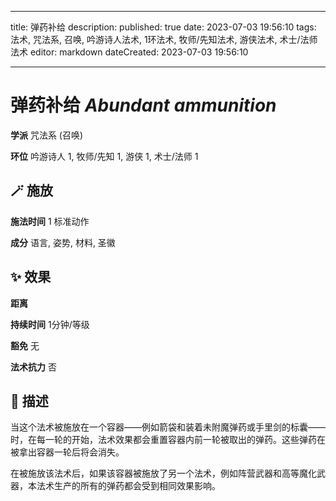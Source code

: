 
---
title: 弹药补给
description: 
published: true
date: 2023-07-03 19:56:10
tags: 法术, 咒法系, 召唤, 吟游诗人法术, 1环法术, 牧师/先知法术, 游侠法术, 术士/法师法术
editor: markdown
dateCreated: 2023-07-03 19:56:10

---

# **弹药补给** *Abundant ammunition*

**学派** 咒法系 (召唤) 

**环位** 吟游诗人 1, 牧师/先知 1, 游侠 1, 术士/法师 1

## 🪄 施放

**施法时间** 1 标准动作

**成分** 语言, 姿势, 材料, 圣徽

## ✨ 效果  

**距离**   

**持续时间** 1分钟/等级 

**豁免** 无

**法术抗力** 否

## 📖 描述

当这个法术被施放在一个容器——例如箭袋和装着未附魔弹药或手里剑的标囊——时，在每一轮的开始，法术效果都会重置容器内前一轮被取出的弹药。这些弹药在被拿出容器一轮后将会消失。

在被施放该法术后，如果该容器被施放了另一个法术，例如阵营武器和高等魔化武器，本法术生产的所有的弹药都会受到相同效果影响。
    